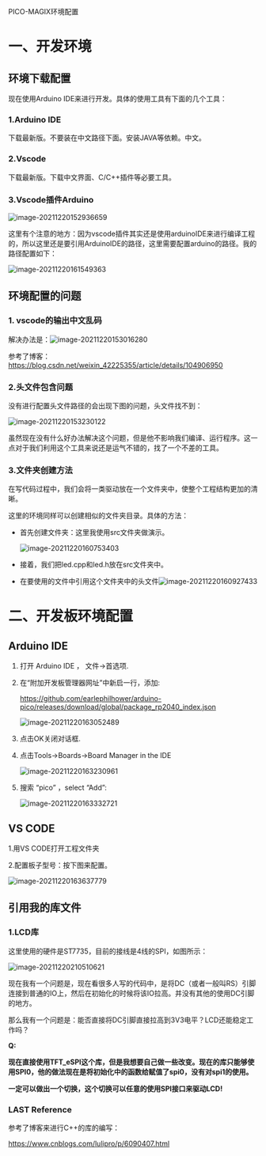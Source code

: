 PICO-MAGIX环境配置

# 一、开发环境

## 环境下载配置

现在使用Arduino IDE来进行开发。具体的使用工具有下面的几个工具：

### 1.Arduino IDE

下载最新版。不要装在中文路径下面。安装JAVA等依赖。中文。

### 2.Vscode 

下载最新版。下载中文界面、C/C++插件等必要工具。

### 3.Vscode插件Arduino

![image-20211220152936659](C:\Users\iccad\AppData\Roaming\Typora\typora-user-images\image-20211220152936659.png)

这里有个注意的地方：因为vscode插件其实还是使用arduinoIDE来进行编译工程的，所以这里还是要引用ArduinoIDE的路径，这里需要配置arduino的路径。我的路径配置如下：

![image-20211220161549363](C:\Users\iccad\AppData\Roaming\Typora\typora-user-images\image-20211220161549363.png)

## 环境配置的问题

### 1. vscode的输出中文乱码

解决办法是：![image-20211220153016280](C:\Users\iccad\AppData\Roaming\Typora\typora-user-images\image-20211220153016280.png)

参考了博客：https://blog.csdn.net/weixin_42225355/article/details/104906950

### 2.头文件包含问题

没有进行配置头文件路径的会出现下图的问题，头文件找不到：

![image-20211220153230122](C:\Users\iccad\AppData\Roaming\Typora\typora-user-images\image-20211220153230122.png)

虽然现在没有什么好办法解决这个问题，但是他不影响我们编译、运行程序。这一点对于我们利用这个工具来说还是运气不错的，找了一个不差的工具。

### 3.文件夹创建方法

在写代码过程中，我们会将一类驱动放在一个文件夹中，使整个工程结构更加的清晰。

这里的环境同样可以创建相似的文件夹目录。具体的方法：

- 首先创建文件夹：这里我使用src文件夹做演示。

  ![image-20211220160753403](C:\Users\iccad\AppData\Roaming\Typora\typora-user-images\image-20211220160753403.png)

- 接着，我们把led.cpp和led.h放在src文件夹中。
- 在要使用的文件中引用这个文件夹中的头文件![image-20211220160927433](C:\Users\iccad\AppData\Roaming\Typora\typora-user-images\image-20211220160927433.png)

# 二、开发板环境配置

## Arduino IDE

1. 打开 Arduino IDE ， 文件->首选项.

2. 在“附加开发板管理器网址”中新启一行，添加:

    https://github.com/earlephilhower/arduino-pico/releases/download/global/package_rp2040_index.json

   ![image-20211220163052489](C:\Users\iccad\AppData\Roaming\Typora\typora-user-images\image-20211220163052489.png)

3. 点击OK关闭对话框.

4. 点击Tools->Boards->Board Manager in the IDE

   ![image-20211220163230961](C:\Users\iccad\AppData\Roaming\Typora\typora-user-images\image-20211220163230961.png)

5. 搜索 “pico” ，select “Add”:

   ![image-20211220163332721](C:\Users\iccad\AppData\Roaming\Typora\typora-user-images\image-20211220163332721.png)

## VS CODE

1.用VS CODE打开工程文件夹

2.配置板子型号：按下图来配置。

![image-20211220163637779](C:\Users\iccad\AppData\Roaming\Typora\typora-user-images\image-20211220163637779.png)

## 引用我的库文件

### 1.LCD库

这里使用的硬件是ST7735，目前的接线是4线的SPI，如图所示：

![image-20211220210510621](C:\Users\iccad\AppData\Roaming\Typora\typora-user-images\image-20211220210510621.png)

现在我有一个问题是，现在看很多人写的代码中，是将DC（或者一般叫RS）引脚连接到普通的IO上，然后在初始化的时候将该IO拉高。并没有其他的使用DC引脚的地方。

那么我有一个问题是：能否直接将DC引脚直接拉高到3V3电平？LCD还能稳定工作吗？

**Q:**

**现在直接使用TFT_eSPI这个库，但是我想要自己做一些改变。现在的库只能够使用SPI0，他的做法现在是将初始化中的函数给赋值了spi0，没有对spi1的使用。**

**一定可以做出一个切换，这个切换可以任意的使用SPI接口来驱动LCD!**





### LAST Reference

参考了博客来进行C++的库的编写：

https://www.cnblogs.com/lulipro/p/6090407.html

